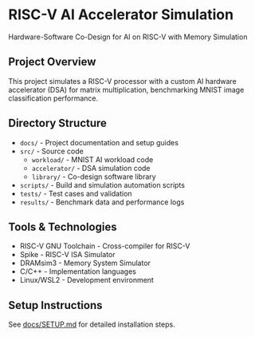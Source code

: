 # RISC-V AI Accelerator Simulation

Hardware-Software Co-Design for AI on RISC-V with Memory Simulation

## Project Overview
This project simulates a RISC-V processor with a custom AI hardware accelerator (DSA) for matrix multiplication, benchmarking MNIST image classification performance.

## Directory Structure
- `docs/` - Project documentation and setup guides
- `src/` - Source code
  - `workload/` - MNIST AI workload code
  - `accelerator/` - DSA simulation code  
  - `library/` - Co-design software library
- `scripts/` - Build and simulation automation scripts
- `tests/` - Test cases and validation
- `results/` - Benchmark data and performance logs

## Tools & Technologies
- RISC-V GNU Toolchain - Cross-compiler for RISC-V
- Spike - RISC-V ISA Simulator
- DRAMsim3 - Memory System Simulator
- C/C++ - Implementation languages
- Linux/WSL2 - Development environment

## Setup Instructions
See [docs/SETUP.md](docs/SETUP.md) for detailed installation steps.
